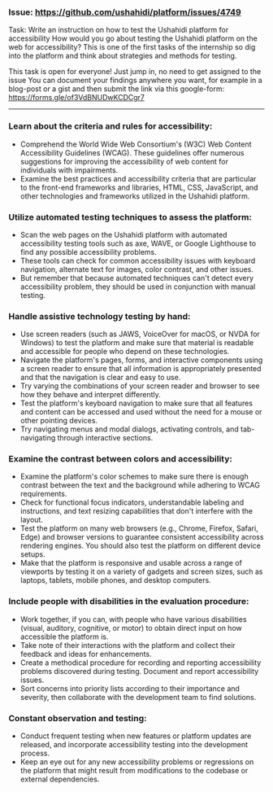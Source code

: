 ### Issue: https://github.com/ushahidi/platform/issues/4749

Task: Write an instruction on how to test the Ushahidi platform for accessibility
How would you go about testing the Ushahidi platform on the web for accessibility? This is one of the first tasks of the internship so dig into the platform and think about strategies and methods for testing.

This task is open for everyone! Just jump in, no need to get assigned to the issue 
You can document your findings anywhere you want, for example in a blog-post or a gist and then submit the link via this google-form: https://forms.gle/of3VdBNUDwKCDCgr7

---
### Learn about the criteria and rules for accessibility:
- Comprehend the World Wide Web Consortium's (W3C) Web Content Accessibility Guidelines (WCAG). These guidelines offer numerous suggestions for improving the accessibility of web content for individuals with impairments.
- Examine the best practices and accessibility criteria that are particular to the front-end frameworks and libraries, HTML, CSS, JavaScript, and other technologies and frameworks utilized in the Ushahidi platform.
### Utilize automated testing techniques to assess the platform:
- Scan the web pages on the Ushahidi platform with automated accessibility testing tools such as axe, WAVE, or Google Lighthouse to find any possible accessibility problems.
- These tools can check for common accessibility issues with keyboard navigation, alternate text for images, color contrast, and other issues.
- But remember that because automated techniques can't detect every accessibility problem, they should be used in conjunction with manual testing.
### Handle assistive technology testing by hand:
- Use screen readers (such as JAWS, VoiceOver for macOS, or NVDA for Windows) to test the platform and make sure that material is readable and accessible for people who depend on these technologies.
- Navigate the platform's pages, forms, and interactive components using a screen reader to ensure that all information is appropriately presented and that the navigation is clear and easy to use.
- Try varying the combinations of your screen reader and browser to see how they behave and interpret differently.
- Test the platform's keyboard navigation to make sure that all features and content can be accessed and used without the need for a mouse or other pointing devices.
- Try navigating menus and modal dialogs, activating controls, and tab-navigating through interactive sections.
### Examine the contrast between colors and accessibility:
- Examine the platform's color schemes to make sure there is enough contrast between the text and the background while adhering to WCAG requirements.
- Check for functional focus indicators, understandable labeling and instructions, and text resizing capabilities that don't interfere with the layout.
- Test the platform on many web browsers (e.g., Chrome, Firefox, Safari, Edge) and browser versions to guarantee consistent accessibility across rendering engines. You should also test the platform on different device setups.
- Make that the platform is responsive and usable across a range of viewports by testing it on a variety of gadgets and screen sizes, such as laptops, tablets, mobile phones, and desktop computers.
### Include people with disabilities in the evaluation procedure:
- Work together, if you can, with people who have various disabilities (visual, auditory, cognitive, or motor) to obtain direct input on how accessible the platform is.
- Take note of their interactions with the platform and collect their feedback and ideas for enhancements.
- Create a methodical procedure for recording and reporting accessibility problems discovered during testing. Document and report accessibility issues.
- Sort concerns into priority lists according to their importance and severity, then collaborate with the development team to find solutions.
### Constant observation and testing:
- Conduct frequent testing when new features or platform updates are released, and incorporate accessibility testing into the development process.
- Keep an eye out for any new accessibility problems or regressions on the platform that might result from modifications to the codebase or external dependencies.

